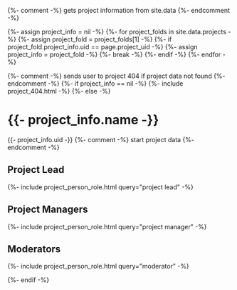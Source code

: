 ---
---

{%- comment -%} gets project information from site.data {%- endcomment -%}

{%- assign project_info = nil -%}
{%- for project_folds in site.data.projects -%}
  {%- assign project_fold = project_folds[1] -%}
  {%- if project_fold.project_info.uid == page.project_uid -%}
    {%- assign project_info = project_fold -%}
    {%- break -%}
  {%- endif -%}
{%- endfor -%}

{%- comment -%} sends user to project 404 if project data not found {%- endcomment -%}
{%- if project_info == nil -%}
  {%- include project_404.html -%}
{%- else -%}

# {{- project_info.name -}}
{{- project_info.uid -}}
{%- comment -%} start project data {%- endcomment -%}

## Project Lead
{%- include project_person_role.html query="project lead" -%}

## Project Managers
{%- include project_person_role.html query="project manager" -%}

## Moderators
{%- include project_person_role.html query="moderator" -%}

{%- endif -%}
